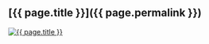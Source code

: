 ## [{{ page.title }}]({{ page.permalink }})

<a href="../images/{{ page.image }}"><img src="../images/{{ page.image }}" alt="{{ page.title }}" /></a>
